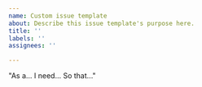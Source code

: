 ```yaml
---
name: Custom issue template
about: Describe this issue template's purpose here.
title: ''
labels: ''
assignees: ''

---
```


"As a... I need... So that..."
